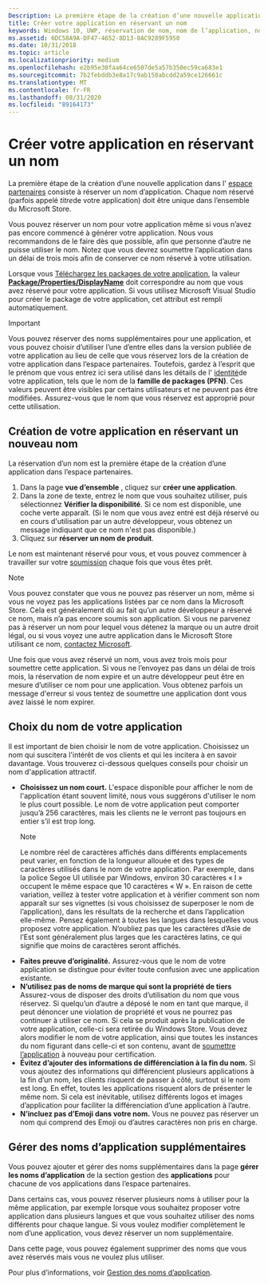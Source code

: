 ```yaml
---
Description: La première étape de la création d’une nouvelle application dans l’espace partenaires consiste à réserver un nom d’application. Découvrez comment réserver des noms d’application et bénéficiez de suggestions pour choisir un nom exceptionnel pour votre application.
title: Créer votre application en réservant un nom
keywords: Windows 10, UWP, réservation de nom, nom de l’application, noms des applications, noms, nom du produit, attribution de noms, nom réservé, titre, noms, titres
ms.assetid: 6DC58A9A-DF47-4652-8D13-0AC9289F5950
ms.date: 10/31/2018
ms.topic: article
ms.localizationpriority: medium
ms.openlocfilehash: e2b95e30faa64ce6507de5a57b350ec59ca683e1
ms.sourcegitcommit: 7b2febddb3e8a17c9ab158abcdd2a59ce126661c
ms.translationtype: MT
ms.contentlocale: fr-FR
ms.lasthandoff: 08/31/2020
ms.locfileid: "89164173"
---
```

# <a name="create-your-app-by-reserving-a-name"></a>Créer votre application en réservant un nom

La première étape de la création d’une nouvelle application dans l' [espace partenaires](https://partner.microsoft.com/dashboard) consiste à réserver un nom d’application. Chaque nom réservé (parfois appelé *titre*de votre application) doit être unique dans l’ensemble du Microsoft Store.

Vous pouvez réserver un nom pour votre application même si vous n’avez pas encore commencé à générer votre application. Nous vous recommandons de le faire dès que possible, afin que personne d’autre ne puisse utiliser le nom. Notez que vous devrez soumettre l’application dans un délai de trois mois afin de conserver ce nom réservé à votre utilisation.

Lorsque vous [Téléchargez les packages de votre application](upload-app-packages.md), la valeur [**Package/Properties/DisplayName**](/uwp/schemas/appxpackage/uapmanifestschema/element-displayname) doit correspondre au nom que vous avez réservé pour votre application. Si vous utilisez Microsoft Visual Studio pour créer le package de votre application, cet attribut est rempli automatiquement.

> [!IMPORTANT]
> Vous pouvez réserver des noms supplémentaires pour une application, et vous pouvez choisir d’utiliser l’une d’entre elles dans la version publiée de votre application au lieu de celle que vous réservez lors de la création de votre application dans l’espace partenaires. Toutefois, gardez à l’esprit que le prénom que vous entrez ici sera utilisé dans les détails de l' [identité](view-app-identity-details.md)de votre application, tels que le nom de la **famille de packages (PFN)**. Ces valeurs peuvent être visibles par certains utilisateurs et ne peuvent pas être modifiées. Assurez-vous que le nom que vous réservez est approprié pour cette utilisation.


## <a name="create-your-app-by-reserving-a-new-name"></a>Création de votre application en réservant un nouveau nom

La réservation d’un nom est la première étape de la création d’une application dans l’espace partenaires. 

1.  Dans la page **vue d’ensemble** , cliquez sur **créer une application**.
2.  Dans la zone de texte, entrez le nom que vous souhaitez utiliser, puis sélectionnez **Vérifier la disponibilité**. Si ce nom est disponible, une coche verte apparaît. (Si le nom que vous avez entré est déjà réservé ou en cours d'utilisation par un autre développeur, vous obtenez un message indiquant que ce nom n'est pas disponible.)
3.  Cliquez sur **réserver un nom de produit**.

Le nom est maintenant réservé pour vous, et vous pouvez commencer à travailler sur votre [soumission](app-submissions.md) chaque fois que vous êtes prêt. 

> [!NOTE]
> Vous pouvez constater que vous ne pouvez pas réserver un nom, même si vous ne voyez pas les applications listées par ce nom dans la Microsoft Store. Cela est généralement dû au fait qu’un autre développeur a réservé ce nom, mais n’a pas encore soumis son application. Si vous ne parvenez pas à réserver un nom pour lequel vous détenez la marque ou un autre droit légal, ou si vous voyez une autre application dans le Microsoft Store utilisant ce nom, [contactez Microsoft](https://www.microsoft.com/info/cpyrtInfrg.html).

Une fois que vous avez réservé un nom, vous avez trois mois pour soumettre cette application. Si vous ne l’envoyez pas dans un délai de trois mois, la réservation de nom expire et un autre développeur peut être en mesure d’utiliser ce nom pour une application. Vous obtenez parfois un message d'erreur si vous tentez de soumettre une application dont vous avez laissé le nom expirer.


## <a name="choosing-your-apps-name"></a>Choix du nom de votre application

Il est important de bien choisir le nom de votre application. Choisissez un nom qui suscitera l'intérêt de vos clients et qui les incitera à en savoir davantage. Vous trouverez ci-dessous quelques conseils pour choisir un nom d'application attractif.

-   **Choisissez un nom court.** L'espace disponible pour afficher le nom de l'application étant souvent limité, nous vous suggérons d'utiliser le nom le plus court possible. Le nom de votre application peut comporter jusqu’à 256 caractères, mais les clients ne le verront pas toujours en entier s’il est trop long.
    > [!NOTE]
    > Le nombre réel de caractères affichés dans différents emplacements peut varier, en fonction de la longueur allouée et des types de caractères utilisés dans le nom de votre application. Par exemple, dans la police Segoe UI utilisée par Windows, environ 30 caractères « I » occupent le même espace que 10 caractères « W ». En raison de cette variation, veillez à tester votre application et à vérifier comment son nom apparaît sur ses vignettes (si vous choisissez de superposer le nom de l’application), dans les résultats de la recherche et dans l’application elle-même. Pensez également à toutes les langues dans lesquelles vous proposez votre application. N’oubliez pas que les caractères d’Asie de l’Est sont généralement plus larges que les caractères latins, ce qui signifie que moins de caractères seront affichés.
-   **Faites preuve d’originalité.** Assurez-vous que le nom de votre application se distingue pour éviter toute confusion avec une application existante.
-   **N’utilisez pas de noms de marque qui sont la propriété de tiers** Assurez-vous de disposer des droits d’utilisation du nom que vous réservez. Si quelqu’un d’autre a déposé le nom en tant que marque, il peut dénoncer une violation de propriété et vous ne pourrez pas continuer à utiliser ce nom. Si cela se produit après la publication de votre application, celle-ci sera retirée du Windows Store. Vous devez alors modifier le nom de votre application, ainsi que toutes les instances du nom figurant dans celle-ci et son contenu, avant de [soumettre l’application](app-submissions.md) à nouveau pour certification.
-   **Évitez d’ajouter des informations de différenciation à la fin du nom.** Si vous ajoutez des informations qui différencient plusieurs applications à la fin d’un nom, les clients risquent de passer à côté, surtout si le nom est long. En effet, toutes les applications risquent alors de présenter le même nom. Si cela est inévitable, utilisez différents logos et images d’application pour faciliter la différenciation d’une application à l’autre.
-   **N’incluez pas d’Emoji dans votre nom.** Vous ne pouvez pas réserver un nom qui comprend des Emoji ou d’autres caractères non pris en charge.


## <a name="manage-additional-app-names"></a>Gérer des noms d’application supplémentaires

Vous pouvez ajouter et gérer des noms supplémentaires dans la page **gérer les noms d’application** de la section gestion des **applications** pour chacune de vos applications dans l’espace partenaires.

Dans certains cas, vous pouvez réserver plusieurs noms à utiliser pour la même application, par exemple lorsque vous souhaitez proposer votre application dans plusieurs langues et que vous souhaitez utiliser des noms différents pour chaque langue. Si vous voulez modifier complètement le nom d’une application, vous devez réserver un nom supplémentaire.

Dans cette page, vous pouvez également supprimer des noms que vous avez réservés mais vous ne voulez plus utiliser.

Pour plus d’informations, voir [Gestion des noms d’application](manage-app-names.md).

 

 